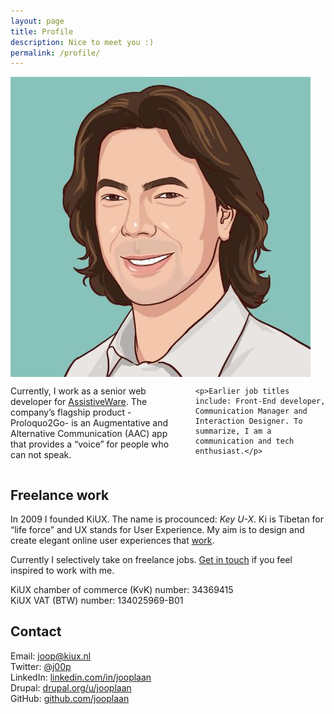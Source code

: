 ```yaml
---
layout: page
title: Profile
description: Nice to meet you :)
permalink: /profile/
---
```


<div class="row">
  <div class="medium-4 medium-push-8 columns">
    <img src="/assets/img/joop-laan.jpg" alt="Joop">
  </div>
  <div class="medium-8 medium-pull-4 columns">
    <p>Currently, I work as a senior web developer for <a href="http://www.assistiveware.com/">AssistiveWare</a>. The company’s flagship product -Proloquo2Go- is an Augmentative and Alternative Communication (AAC) app that provides a &ldquo;voice&rdquo; for people who can not speak.</p>

    <p>Earlier job titles include: Front-End developer, Communication Manager and Interaction Designer. To summarize, I am a communication and tech enthusiast.</p>
  </div>

</div>



<h2 class="subheader">Freelance work</h2>

<p>In 2009 I founded KiUX. The name is procounced: <em>Key U-X</em>. Ki is Tibetan for &ldquo;life force&rdquo; and UX stands for User Experience. My aim is to design and create elegant online user experiences that <a href="/work">work</a>.</p>

<p>Currently I selectively take on freelance jobs. <a href="#contact">Get in touch</a> if you feel inspired to work with me.</p>

<p>KiUX chamber of commerce (KvK) number: 34369415<br>
  KiUX VAT (BTW) number: 134025969-B01</p>

  <a name="contact"></a>
  <h2 class="subheader">Contact</h2>

  <p>Email: <a href="mailto:joop@kiux.nl">joop@kiux.nl</a><br>
    Twitter: <a href="https://twitter.com/j00p">@j00p</a><br>
    LinkedIn: <a href="https://www.linkedin.com/in/jooplaan">linkedin.com/in/jooplaan</a><br>
    Drupal: <a href="https://www.drupal.org/u/jooplaan">drupal.org/u/jooplaan</a><br>
    GitHub: <a href="https://github.com/jooplaan">github.com/jooplaan</a></p>
